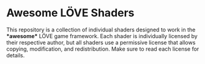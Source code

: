 # Awesome LÖVE Shaders

This repository is a collection of individual shaders designed to work in the **\*awesome\*** LÖVE game framework. Each shader is individually licensed by their respective author, but all shaders use a permissive license that allows copying, modification, and redistribution. Make sure to read each license for details.
